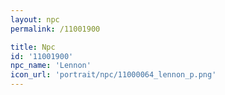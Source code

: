 ```yaml
---
layout: npc
permalink: /11001900

title: Npc
id: '11001900'
npc_name: 'Lennon'
icon_url: 'portrait/npc/11000064_lennon_p.png'
---
```

